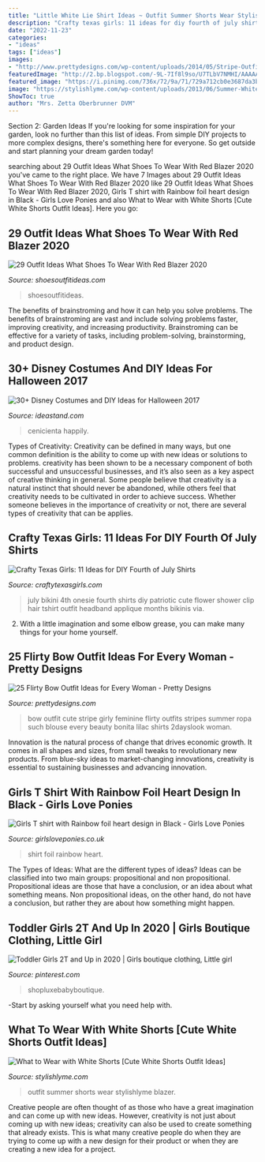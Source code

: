 ```yaml
---
title: "Little White Lie Shirt Ideas ~ Outfit Summer Shorts Wear Stylishlyme Blazer"
description: "Crafty texas girls: 11 ideas for diy fourth of july shirts"
date: "2022-11-23"
categories:
- "ideas"
tags: ["ideas"]
images:
- "http://www.prettydesigns.com/wp-content/uploads/2014/05/Stripe-Outfit-with-a-Bow.jpg"
featuredImage: "http://2.bp.blogspot.com/-9L-7If8l9so/U7TLbV7NMHI/AAAAAAAAl-4/_w_cP3pUKKI/s1600/357c618a53d78537a88b93eb2b1db03a.jpg"
featured_image: "https://i.pinimg.com/736x/72/9a/71/729a712cb0e3687da3bd33ffa65a747a.jpg"
image: "https://stylishlyme.com/wp-content/uploads/2013/06/Summer-White-Outfit-Fashion-Blogger.jpg"
ShowToc: true
author: "Mrs. Zetta Oberbrunner DVM"
---
```



Section 2: Garden Ideas
If you're looking for some inspiration for your garden, look no further than this list of ideas. From simple DIY projects to more complex designs, there's something here for everyone. So get outside and start planning your dream garden today!

	

		
searching about 29 Outfit Ideas What Shoes To Wear With Red Blazer 2020 you've came to the right place. We have 7 Images about 29 Outfit Ideas What Shoes To Wear With Red Blazer 2020 like 29 Outfit Ideas What Shoes To Wear With Red Blazer 2020, Girls T shirt with Rainbow foil heart design in Black - Girls Love Ponies and also What to Wear with White Shorts [Cute White Shorts Outfit Ideas]. Here you go:
		
    
## 29 Outfit Ideas What Shoes To Wear With Red Blazer 2020

<img loading=lazy src="http://shoesoutfitideas.com/wp-content/uploads/2020/01/red-blazer-and-white-heeled-ankle-boots.jpg" onerror="this.onerror=null;this.src='https://tse1.mm.bing.net/th?id=OIP.edw3Fslb61r_JWafy-M4vwHaLW&amp;pid=15.1';" alt="29 Outfit Ideas What Shoes To Wear With Red Blazer 2020">

_Source: shoesoutfitideas.com_

>shoesoutfitideas. 

	

The benefits of brainstroming and how it can help you solve problems.
The benefits of brainstroming are vast and include solving problems faster, improving creativity, and increasing productivity. Brainstroming can be effective for a variety of tasks, including problem-solving, brainstorming, and product design.

    
## 30+ Disney Costumes And DIY Ideas For Halloween 2017

<img loading=lazy src="https://ideastand.com/wp-content/uploads/2017/09/disney-costumes/8-disney-halloween-costume-diy.jpg" onerror="this.onerror=null;this.src='https://tse1.mm.bing.net/th?id=OIP.GXIiHPfGgJHFwuPdfu92lgHaLG&amp;pid=15.1';" alt="30+ Disney Costumes and DIY Ideas for Halloween 2017">

_Source: ideastand.com_

>cenicienta happily. 

	

Types of Creativity:
Creativity can be defined in many ways, but one common definition is the ability to come up with new ideas or solutions to problems. creativity has been shown to be a necessary component of both successful and unsuccessful businesses, and it’s also seen as a key aspect of creative thinking in general. Some people believe that creativity is a natural instinct that should never be abandoned, while others feel that creativity needs to be cultivated in order to achieve success. Whether someone believes in the importance of creativity or not, there are several types of creativity that can be applies.

    
## Crafty Texas Girls: 11 Ideas For DIY Fourth Of July Shirts

<img loading=lazy src="http://2.bp.blogspot.com/-9L-7If8l9so/U7TLbV7NMHI/AAAAAAAAl-4/_w_cP3pUKKI/s1600/357c618a53d78537a88b93eb2b1db03a.jpg" onerror="this.onerror=null;this.src='https://tse3.mm.bing.net/th?id=OIP.5hH5d2BbwlaHgyYCcJWxaAHaJ4&amp;pid=15.1';" alt="Crafty Texas Girls: 11 Ideas for DIY Fourth of July Shirts">

_Source: craftytexasgirls.com_

>july bikini 4th onesie fourth shirts diy patriotic cute flower shower clip hair tshirt outfit headband applique months bikinis via. 

	

2. With a little imagination and some elbow grease, you can make many things for your home yourself.

    
## 25 Flirty Bow Outfit Ideas For Every Woman - Pretty Designs

<img loading=lazy src="http://www.prettydesigns.com/wp-content/uploads/2014/05/Stripe-Outfit-with-a-Bow.jpg" onerror="this.onerror=null;this.src='https://tse3.mm.bing.net/th?id=OIP.ZlwpkjQA5kFfOjPR_WI00wHaLI&amp;pid=15.1';" alt="25 Flirty Bow Outfit Ideas for Every Woman - Pretty Designs">

_Source: prettydesigns.com_

>bow outfit cute stripe girly feminine flirty outfits stripes summer ropa such blouse every beauty bonita lilac shirts 2dayslook woman. 

	

Innovation is the natural process of change that drives economic growth. It comes in all shapes and sizes, from small tweaks to revolutionary new products. From blue-sky ideas to market-changing innovations, creativity is essential to sustaining businesses and advancing innovation.

    
## Girls T Shirt With Rainbow Foil Heart Design In Black - Girls Love Ponies

<img loading=lazy src="http://girlsloveponies.co.uk/product_images/w/526/P1010240_(2)_(960x1280)__41777.jpg" onerror="this.onerror=null;this.src='https://tse2.mm.bing.net/th?id=OIP.MzKfLXvOn7A2rxssvFZ1mAHaJ4&amp;pid=15.1';" alt="Girls T shirt with Rainbow foil heart design in Black - Girls Love Ponies">

_Source: girlsloveponies.co.uk_

>shirt foil rainbow heart. 

	

The Types of Ideas: What are the different types of ideas?
Ideas can be classified into two main groups: propositional and non propositional. Propositional ideas are those that have a conclusion, or an idea about what something means. Non propositional ideas, on the other hand, do not have a conclusion, but rather they are about how something might happen.

    
## Toddler Girls 2T And Up In 2020 | Girls Boutique Clothing, Little Girl

<img loading=lazy src="https://i.pinimg.com/736x/72/9a/71/729a712cb0e3687da3bd33ffa65a747a.jpg" onerror="this.onerror=null;this.src='https://tse4.mm.bing.net/th?id=OIP.wJaP5nQpBgN89nGIGI4V0AAAAA&amp;pid=15.1';" alt="Toddler Girls 2T and Up in 2020 | Girls boutique clothing, Little girl">

_Source: pinterest.com_

>shopluxebabyboutique. 

	

-Start by asking yourself what you need help with.

    
## What To Wear With White Shorts [Cute White Shorts Outfit Ideas]

<img loading=lazy src="https://stylishlyme.com/wp-content/uploads/2013/06/Summer-White-Outfit-Fashion-Blogger.jpg" onerror="this.onerror=null;this.src='https://tse2.mm.bing.net/th?id=OIP.5U084vekul3nqmULqbnRLQHaLH&amp;pid=15.1';" alt="What to Wear with White Shorts [Cute White Shorts Outfit Ideas]">

_Source: stylishlyme.com_

>outfit summer shorts wear stylishlyme blazer. 

	

Creative people are often thought of as those who have a great imagination and can come up with new ideas. However, creativity is not just about coming up with new ideas; creativity can also be used to create something that already exists. This is what many creative people do when they are trying to come up with a new design for their product or when they are creating a new idea for a project.

